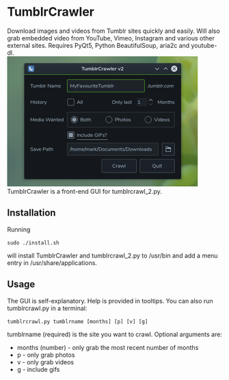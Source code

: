 # TumblrCrawler
Download images and videos from  Tumblr sites quickly and easily. Will also grab embedded video from YouTube, Vimeo, Instagram and various other external sites. Requires PyQt5, Python BeautifulSoup, aria2c and youtube-dl.  
![Screenshot](tc3.png)  
TumblrCrawler is a front-end GUI for tumblrcrawl_2.py.  

## Installation
Running  

```
sudo ./install.sh
```
will install TumblrCrawler and tumblrcrawl_2.py to /usr/bin and add a menu entry in /usr/share/applications.  

## Usage
The GUI is self-explanatory. Help is provided in tooltips. You can also run tumblrcrawl.py in a terminal:
```
tumblrcrawl.py tumblrname [months] [p] [v] [g]
```

tumblrname (required) is the site you want to crawl. Optional arguments are:
* months (number) - only grab the most recent number of months
* p - only grab photos
* v - only grab videos
* g - include gifs
